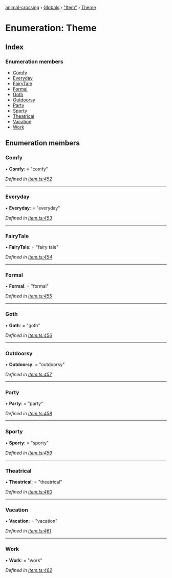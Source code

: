 [animal-crossing](../README.md) › [Globals](../globals.md) › ["Item"](../modules/_item_.md) › [Theme](_item_.theme.md)

# Enumeration: Theme

## Index

### Enumeration members

* [Comfy](_item_.theme.md#comfy)
* [Everyday](_item_.theme.md#everyday)
* [FairyTale](_item_.theme.md#fairytale)
* [Formal](_item_.theme.md#formal)
* [Goth](_item_.theme.md#goth)
* [Outdoorsy](_item_.theme.md#outdoorsy)
* [Party](_item_.theme.md#party)
* [Sporty](_item_.theme.md#sporty)
* [Theatrical](_item_.theme.md#theatrical)
* [Vacation](_item_.theme.md#vacation)
* [Work](_item_.theme.md#work)

## Enumeration members

###  Comfy

• **Comfy**: = "comfy"

*Defined in [Item.ts:452](https://github.com/Norviah/animal-crossing/blob/09a17bd/module/types/Item.ts#L452)*

___

###  Everyday

• **Everyday**: = "everyday"

*Defined in [Item.ts:453](https://github.com/Norviah/animal-crossing/blob/09a17bd/module/types/Item.ts#L453)*

___

###  FairyTale

• **FairyTale**: = "fairy tale"

*Defined in [Item.ts:454](https://github.com/Norviah/animal-crossing/blob/09a17bd/module/types/Item.ts#L454)*

___

###  Formal

• **Formal**: = "formal"

*Defined in [Item.ts:455](https://github.com/Norviah/animal-crossing/blob/09a17bd/module/types/Item.ts#L455)*

___

###  Goth

• **Goth**: = "goth"

*Defined in [Item.ts:456](https://github.com/Norviah/animal-crossing/blob/09a17bd/module/types/Item.ts#L456)*

___

###  Outdoorsy

• **Outdoorsy**: = "outdoorsy"

*Defined in [Item.ts:457](https://github.com/Norviah/animal-crossing/blob/09a17bd/module/types/Item.ts#L457)*

___

###  Party

• **Party**: = "party"

*Defined in [Item.ts:458](https://github.com/Norviah/animal-crossing/blob/09a17bd/module/types/Item.ts#L458)*

___

###  Sporty

• **Sporty**: = "sporty"

*Defined in [Item.ts:459](https://github.com/Norviah/animal-crossing/blob/09a17bd/module/types/Item.ts#L459)*

___

###  Theatrical

• **Theatrical**: = "theatrical"

*Defined in [Item.ts:460](https://github.com/Norviah/animal-crossing/blob/09a17bd/module/types/Item.ts#L460)*

___

###  Vacation

• **Vacation**: = "vacation"

*Defined in [Item.ts:461](https://github.com/Norviah/animal-crossing/blob/09a17bd/module/types/Item.ts#L461)*

___

###  Work

• **Work**: = "work"

*Defined in [Item.ts:462](https://github.com/Norviah/animal-crossing/blob/09a17bd/module/types/Item.ts#L462)*
